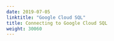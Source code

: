 ```yaml
---
date: 2019-07-05
linktitle: "Google Cloud SQL"
title: Connecting to Google Cloud SQL
weight: 30060
---
```

